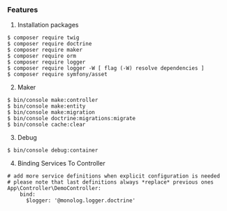 ### Features

1. Installation packages
```
$ composer require twig
$ composer require doctrine
$ composer require maker
$ composer require orm
$ composer require logger
$ composer require logger -W [ flag (-W) resolve dependencies ]
$ composer require symfony/asset
```


2. Maker 
```
$ bin/console make:controller
$ bin/console make:entity
$ bin/console make:migration
$ bin/console doctrine:migrations:migrate
$ bin/console cache:clear
```


3. Debug 
```
$ bin/console debug:container
```

4. Binding Services To Controller 
```
# add more service definitions when explicit configuration is needed
# please note that last definitions always *replace* previous ones
App\Controller\DemoController:
    bind:
      $logger: '@monolog.logger.doctrine'
```